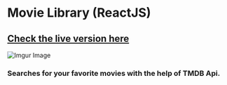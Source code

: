 # Movie Library (ReactJS)

## [Check the live version here](https://filipnr.github.io/movie-library/)


![Imgur Image](https://i.imgur.com/GL1A90g.jpg)

### Searches for your favorite movies with the help of TMDB Api.
